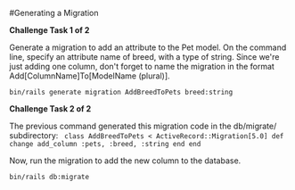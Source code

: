 #Generating a Migration

**Challenge Task 1 of 2**

Generate a migration to add an attribute to the Pet model.
On the command line, specify an attribute name of breed, with a type of string.
Since we're just adding one column, don't forget to name the migration in the format Add[ColumnName]To[ModelName (plural)].

	bin/rails generate migration AddBreedToPets breed:string

**Challenge Task 2 of 2**

The previous command generated this migration code in the db/migrate/ subdirectory:
`
class AddBreedToPets < ActiveRecord::Migration[5.0]
  def change
    add_column :pets, :breed, :string
  end
end`

Now, run the migration to add the new column to the database.

	bin/rails db:migrate
